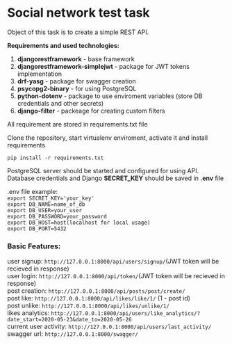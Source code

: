 # Social network test task

Object of this task is to create a simple REST API.<br />

**Requirements and used technologies:**
 1. **djangorestframework** - base framework
 2. **djangorestframework-simplejwt** - package for JWT tokens implementation  
 3. **drf-yasg** - package for swagger creation
 4. **psycopg2-binary** - for using PostgreSQL
 5. **python-dotenv** - package to use enviroment variables (store DB credentials and other secrets) 
 6. **django-filter** - packeage for creating custom filters
 
 All requirement are stored in requirements.txt file
 
 Clone the repository, start virtualenv enviroment, activate it and install requirements


```pip install -r requirements.txt```

PostgreSQL server should be started and configured for using API.
Database credentials and Django **SECRET_KEY** should be saved in **.env** file



.env file example:<br />
```export SECRET_KEY='your_key'```<br />
```export DB_NAME=name_of_db```<br />
```export DB_USER=your_user```<br />
```export DB_PASSWORD=your_password```<br />
```export DB_HOST=host(localhost for local usage)```<br />
```export DB_PORT=5432```


### Basic Features:

user signup: ```http://127.0.0.1:8000/api/users/signup/```(JWT token will be recieved in response)<br />
user login: ```http://127.0.0.1:8000/api/token/```(JWT token will be recieved in response)<br />
post creation: ```http://127.0.0.1:8000/api/posts/post/create/```<br />
post like: ```http://127.0.0.1:8000/api/likes/like/1/``` (1 - post id)<br />
post unlike: ```http://127.0.0.1:8000/api/likes/unlike/1/```<br />
likes analytics: ```http://127.0.0.1:8000/api/users/like_analytics/?date_start=2020-05-23&date_to=2020-05-26```<br />
current user activity: ```http://127.0.0.1:8000/api/users/last_activity/```<br />
swagger url: ```http://127.0.0.1:8000/swagger/```<br />
